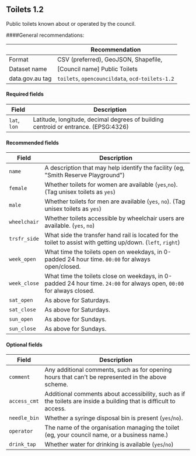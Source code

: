## Toilets 1.2

Public toilets known about or operated by the council.

####General recommendations:

&nbsp;| Recommendation
------|------------
Format| CSV (preferred), GeoJSON, Shapefile, 
Dataset name| [Council name] Public Toilets
data.gov.au tag| `toilets`, `opencouncildata`, `ocd-toilets-1.2`

#### Required fields

Field | Description
------|------------
`lat`, `lon`| Latitude, longitude, decimal degrees of building centroid or entrance. (EPSG:4326)

#### Recommended fields

Field | Description
------|------------
`name`| A description that may help identify the facility (eg, "Smith Reserve Playground")
`female`| Whether toilets for women are available (`yes`,`no`). (Tag unisex toilets as `yes`)
`male`| Whether toilets for men are available (`yes`, `no`). (Tag unisex toilets as `yes`)
`wheelchair`| Whether toilets accessible by wheelchair users are available. (`yes`, `no`)
`trsfr_side` | What side the transfer hand rail is located for the toilet to assist with getting up/down. (`left`, `right`)
`week_open`| What time the toilets open on weekdays, in 0-padded 24 hour time. `00:00` for always open/closed.
`week_close`| What time the toilets close on weekdays, in 0-padded 24 hour time. `24:00` for always open, `00:00` for always closed.
`sat_open`| As above for Saturdays.
`sat_close`| As above for Saturdays.
`sun_open`| As above for Sundays.
`sun_close`| As above for Sundays.

#### Optional fields
Field | Description
------|------------
`comment`| Any additional comments, such as for opening hours that can't be represented in the above scheme.
`access_cmt`| Additional comments about accessibility, such as if the toilets are inside a building that is difficult to access.
`needle_bin`| Whether a syringe disposal bin is present (`yes`/`no`).
`operator`| The name of the organisation managing the toilet (eg, your council name, or a business name.)
`drink_tap`| Whether water for drinking is available (`yes`/`no`)
